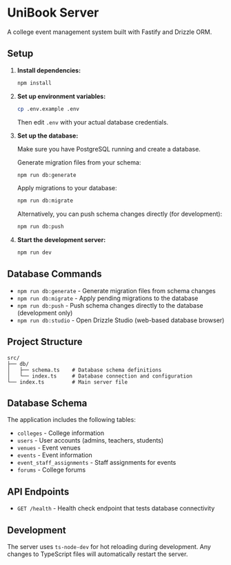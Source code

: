 # UniBook Server

A college event management system built with Fastify and Drizzle ORM.

## Setup

1. **Install dependencies:**
   ```bash
   npm install
   ```

2. **Set up environment variables:**
   ```bash
   cp .env.example .env
   ```
   Then edit `.env` with your actual database credentials.

3. **Set up the database:**
   
   Make sure you have PostgreSQL running and create a database.
   
   Generate migration files from your schema:
   ```bash
   npm run db:generate
   ```
   
   Apply migrations to your database:
   ```bash
   npm run db:migrate
   ```
   
   Alternatively, you can push schema changes directly (for development):
   ```bash
   npm run db:push
   ```

4. **Start the development server:**
   ```bash
   npm run dev
   ```

## Database Commands

- `npm run db:generate` - Generate migration files from schema changes
- `npm run db:migrate` - Apply pending migrations to the database
- `npm run db:push` - Push schema changes directly to the database (development only)
- `npm run db:studio` - Open Drizzle Studio (web-based database browser)

## Project Structure

```
src/
├── db/
│   ├── schema.ts    # Database schema definitions
│   └── index.ts     # Database connection and configuration
└── index.ts         # Main server file
```

## Database Schema

The application includes the following tables:
- `colleges` - College information
- `users` - User accounts (admins, teachers, students)
- `venues` - Event venues
- `events` - Event information
- `event_staff_assignments` - Staff assignments for events
- `forums` - College forums

## API Endpoints

- `GET /health` - Health check endpoint that tests database connectivity

## Development

The server uses `ts-node-dev` for hot reloading during development. Any changes to TypeScript files will automatically restart the server.
